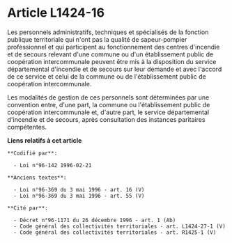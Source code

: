 # Article L1424-16

Les personnels administratifs, techniques et spécialisés de la fonction publique territoriale qui n'ont pas la qualité de
sapeur-pompier professionnel et qui participent au fonctionnement des centres d'incendie et de secours relevant d'une commune
ou d'un établissement public de coopération intercommunale peuvent être mis à la disposition du service départemental
d'incendie et de secours sur leur demande et avec l'accord de ce service et celui de la commune ou de l'établissement public
de coopération intercommunale.

Les modalités de gestion de ces personnels sont déterminées par une convention entre, d'une part, la commune ou
l'établissement public de coopération intercommunale et, d'autre part, le service départemental d'incendie et de secours,
après consultation des instances paritaires compétentes.

**Liens relatifs à cet article**

	**Codifié par**:

	  - Loi n°96-142 1996-02-21

	**Anciens textes**:

	  - Loi n°96-369 du 3 mai 1996 - art. 16 (V)
	  - Loi n°96-369 du 3 mai 1996 - art. 55 (V)

	**Cité par**:

	  - Décret n°96-1171 du 26 décembre 1996 - art. 1 (Ab)
	  - Code général des collectivités territoriales - art. L1424-27-1 (V)
	  - Code général des collectivités territoriales - art. R1425-1 (V)
